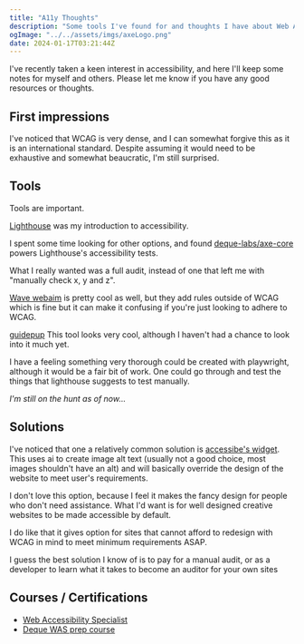 ```yaml
---
title: "A11y Thoughts"
description: "Some tools I've found for and thoughts I have about Web Accessibility"
ogImage: "../../assets/imgs/axeLogo.png"
date: 2024-01-17T03:21:44Z
---
```


I've recently taken a keen interest in accessibility, and here I'll keep some notes for myself and others. Please let me know if you have any good resources or thoughts.

## First impressions

I've noticed that WCAG is very dense, and I can somewhat forgive this as it is an international standard. Despite assuming it would need to be exhaustive and somewhat beaucratic, I'm still surprised.

## Tools

Tools are important.

[Lighthouse](https://pagespeed.web.dev) was my introduction to accessibility.

I spent some time looking for other options, and found [deque-labs/axe-core](https://github.com/dequelabs/axe-core) powers Lighthouse's accessibility tests.

What I really wanted was a full audit, instead of one that left me with "manually check x, y and z".

[Wave webaim](https://wave.webaim.org/) is pretty cool as well, but they add rules outside of WCAG which is fine but it can make it confusing if you're just looking to adhere to WCAG.

[guidepup](https://github.com/guidepup/guidepup) This tool looks very cool, although I haven't had a chance to look into it much yet.

I have a feeling something very thorough could be created with playwright, although it would be a fair bit of work. One could go through and test the things that lighthouse suggests to test manually.

_I'm still on the hunt as of now..._

## Solutions

I've noticed that one a relatively common solution is [accessibe's widget](https://accessibe.com/accesswidget). This uses ai to create image alt text (usually not a good choice, most images shouldn't have an alt) and will basically override the design of the website to meet user's requirements.

I don't love this option, because I feel it makes the fancy design for people who don't need assistance. What I'd want is for well designed creative websites to be made accessible by default.

I do like that it gives option for sites that cannot afford to redesign with WCAG in mind to meet minimum requirements ASAP.

I guess the best solution I know of is to pay for a manual audit, or as a developer to learn what it takes to become an auditor for your own sites

## Courses / Certifications

- [Web Accessibility Specialist](https://www.accessibilityassociation.org/s/wascertification)
- [Deque WAS prep course](https://www.deque.com/courses/iaap-certification-prep/)
